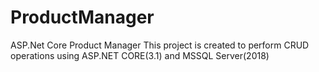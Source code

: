 # ProductManager
ASP.Net Core Product Manager
This project is created to perform CRUD operations using ASP.NET CORE(3.1) and MSSQL Server(2018)

